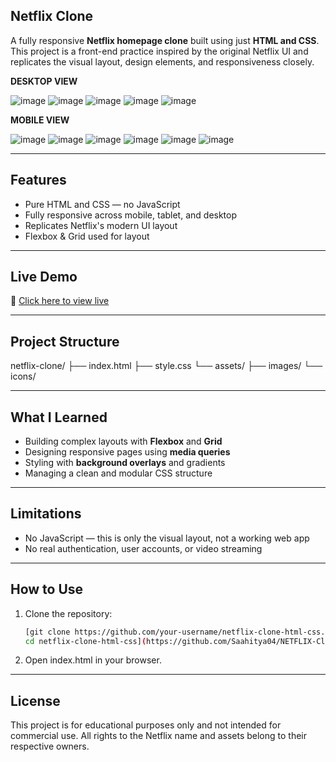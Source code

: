 ## Netflix Clone

A fully responsive **Netflix homepage clone** built using just **HTML and CSS**. This project is a front-end practice inspired by the original Netflix UI and replicates the visual layout, design elements, and responsiveness closely.

**DESKTOP VIEW**

![image](https://github.com/user-attachments/assets/42435e76-9258-441c-b0fa-18a0afb838ad)
![image](https://github.com/user-attachments/assets/189d5281-48b8-493a-baed-4b88dbee55cf)
![image](https://github.com/user-attachments/assets/2f0745f5-85dd-489e-86d2-6eb084188174)
![image](https://github.com/user-attachments/assets/2fef407e-3a89-473e-8382-908553a78b60)
![image](https://github.com/user-attachments/assets/07963a5b-b36d-477c-a221-e47b840137a0)

**MOBILE VIEW**

![image](https://github.com/user-attachments/assets/84c36297-365b-42eb-8cd6-0729eed0073f)
![image](https://github.com/user-attachments/assets/eeabc996-b27d-4533-92a4-95b18c9e5172)
![image](https://github.com/user-attachments/assets/a3664d3a-2519-49a9-881a-979bbf4fb5d3)
![image](https://github.com/user-attachments/assets/001d26b5-2370-451b-bc07-372c26fa7642)
![image](https://github.com/user-attachments/assets/bca298a4-050f-4acf-8116-b3981c0b17d4)
![image](https://github.com/user-attachments/assets/13830a8c-6a70-420c-8a26-f6914a8d63ad)

---

## Features

- Pure HTML and CSS — no JavaScript
- Fully responsive across mobile, tablet, and desktop
- Replicates Netflix's modern UI layout
- Flexbox & Grid used for layout

---

## Live Demo

🔗 [Click here to view live](https://saahitya04.github.io/NETFLIX-Clone-project/)  

---

## Project Structure

netflix-clone/
├── index.html
├── style.css
└── assets/
├── images/
└── icons/

---

## What I Learned

- Building complex layouts with **Flexbox** and **Grid**
- Designing responsive pages using **media queries**
- Styling with **background overlays** and gradients
- Managing a clean and modular CSS structure

---

## Limitations

- No JavaScript — this is only the visual layout, not a working web app
- No real authentication, user accounts, or video streaming

---

## How to Use

1. Clone the repository:
   ```bash
   [git clone https://github.com/your-username/netflix-clone-html-css.git
   cd netflix-clone-html-css](https://github.com/Saahitya04/NETFLIX-Clone-project.git)
2. Open index.html in your browser.

---

## License
This project is for educational purposes only and not intended for commercial use. All rights to the Netflix name and assets belong to their respective owners.
